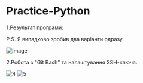 # Practice-Python
1.Результат програми:

P.S. Я випадково зробив два варіанти одразу.

![image](https://user-images.githubusercontent.com/86961886/124479578-1702b200-ddaf-11eb-9f9e-e909c8d24192.png)

2.Робота з "Git Bash" та налаштування SSH-ключа.

![4](https://user-images.githubusercontent.com/86961886/124486942-c8f1ac80-ddb6-11eb-8e98-3dbd29422173.PNG)
![5](https://user-images.githubusercontent.com/86961886/124486959-cc853380-ddb6-11eb-9d5a-bc8155e6a5bb.PNG)
